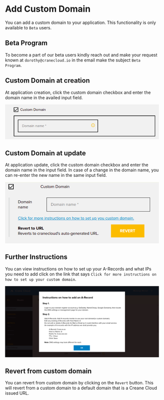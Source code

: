 # Add Custom Domain

You can add a custom domain to your application. This functionality is only available to `Beta` users.

## Beta Program

To become a part of our beta users kindly reach out and make your request known at `dorothy@cranecloud.io` in the email make the subject `Beta Program`.

## Custom Domain at creation

At application creation, click the custom domain checkbox and enter the domain name in the availed input field.

![](../img/domain_creation.png)

## Custom Domain at update

At application update, click the custom domain checkbox and enter the domain name in the input field. In case of a change in the domain name, you can re-enter the new name in the same input field.

![](../img/domain_update.png)

## Further Instructions

You can view instructions on how to set up your A-Records and what IPs you need to add click on the link that says `Click for more instructions on how to set up your custom domain`.

![](../img/domain_info.png)

## Revert from custom domain

You can revert from custom domain by clicking on the `Revert` button. This will revert from a custom domain to a default domain that is a Creane Cloud issued URL.
